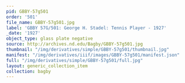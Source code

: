 ```yaml
---
pid: GBBY-57g501
order: '501'
file_name: GBBY-57g501.jpg
label: 'GBBY 57G/501: George H. Stadel: Tennis Player - 1927'
_date: '1927'
object_type: glass plate negative
source: http://archives.nd.edu/Bagby/GBBY-57g501.jpg
thumbnail: "/img/derivatives/simple/GBBY-57g501/thumbnail.jpg"
manifest: "/img/derivatives/iiif/images/GBBY-57g501/manifest.json"
full: "/img/derivatives/simple/GBBY-57g501/full.jpg"
layout: generic_collection_item
collection: bagby
---
```

